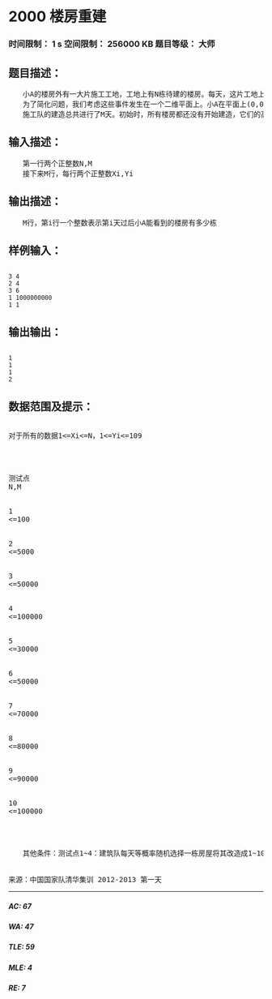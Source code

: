 # 2000 楼房重建   
### 时间限制： 1 s     空间限制： 256000 KB     题目等级： 大师  
## 题目描述：  

<pre>
　　小A的楼房外有一大片施工工地，工地上有N栋待建的楼房。每天，这片工地上的房子拆了又建、建了又拆。他经常无聊地看着窗外发呆，数自己能够看到多少栋房子。  
　　为了简化问题，我们考虑这些事件发生在一个二维平面上。小A在平面上(0,0)点的位置，第i栋楼房可以用一条连接(i,0)和(i,Hi)的线段表示，其中Hi为第i栋楼房的高度。如果这栋楼房上任何一个高度大于0的点与(0,0)的连线没有与之前的线段相交，那么这栋楼房就被认为是可见的。  
　　施工队的建造总共进行了M天。初始时，所有楼房都还没有开始建造，它们的高度均为0。在第i天，建筑队将会将横坐标为Xi的房屋的高度变为Yi(高度可以比原来大---修建，也可以比原来小---拆除，甚至可以保持不变---建筑队这天什么事也没做)。请你帮小A数数每天在建筑队完工之后，他能看到多少栋楼房？
</pre>
  
  
## 输入描述：  

<pre>
　　第一行两个正整数N,M  
　　接下来M行，每行两个正整数Xi,Yi
</pre>
  
  
## 输出描述：  

<pre>
　　M行，第i行一个整数表示第i天过后小A能看到的楼房有多少栋
</pre>
  
  
## 样例输入：  

<pre><code>
3 4  
2 4  
3 6  
1 1000000000  
1 1
</code></pre>
  
  
## 输出输出：  

<pre><code>
1  
1  
1  
2
</code></pre>
  
  
## 数据范围及提示：  

<pre>

对于所有的数据1<=Xi<=N，1<=Yi<=109  




测试点
N,M


1
<=100


2
<=5000


3
<=50000


4
<=100000


5
<=30000


6
<=50000


7
<=70000


8
<=80000


9
<=90000


10
<=100000




　　其他条件：测试点1~4：建筑队每天等概率随机选择一栋房屋将其改造成1~109内的等概率随机高度。测试点5~10：无。

 
来源：中国国家队清华集训 2012-2013 第一天
</pre>
  
  
***  

##### AC: 67  
##### WA: 47  
##### TLE: 59  
##### MLE: 4  
##### RE: 7  
